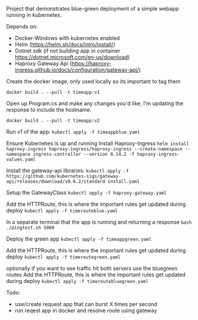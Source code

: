 Project that demonstrates blue-green deployment of a simple webapp running in kubernetes.

Depends on:
* Docker-Windows with kubernetes enabled
* Helm (https://helm.sh/docs/intro/install/)
* Dotnet sdk (if not building app in container https://dotnet.microsoft.com/en-us/download)
* Haproxy Gateway Api (https://haproxy-ingress.github.io/docs/configuration/gateway-api/)


Create the docker image, only used locally so its important to tag them

```docker build . --pull -t timeapp:v1```

Open up Program.cs and make any changes you'd like, I'm updating the response to include the hostname.

```docker build . --pull -t timeapp:v2```

Run v1 of the app:
```kubectl apply -f timeappblue.yaml```

Ensure Kubernetes is up and running
Install Haproxy-Ingress
```helm install haproxy-ingress haproxy-ingress/haproxy-ingress --create-namespace --namespace ingress-controller --version 0.14.2 -f haproxy-ingress-values.yaml```

Install the gateway-api libraries:
```kubectl apply -f https://github.com/kubernetes-sigs/gateway-api/releases/download/v0.6.2/standard-install.yaml```

Setup the GatewayClass
```kubectl apply -f haproxy-gateway.yaml```

Add the HTTPRoute, this is where the important rules get updated during deploy
```kubectl apply -f timerouteblue.yaml```

In a separate terminal that the app is running and returning a response
```bash ./pingtest.sh 5000```

Deploy the green app
```kubectl apply -f timeappgreen.yaml```

Add the HTTPRoute, this is where the important rules get updated during deploy
```kubectl apply -f timeroutegreen.yaml```

optionally if you want to see traffic hit both servers use the bluegreen routes
Add the HTTPRoute, this is where the important rules get updated during deploy
```kubectl apply -f timeroutebluegreen.yaml```


Todo:
 - use/create request app that can burst X times per second
 - run reqest app in docker and resolve route using gateway





